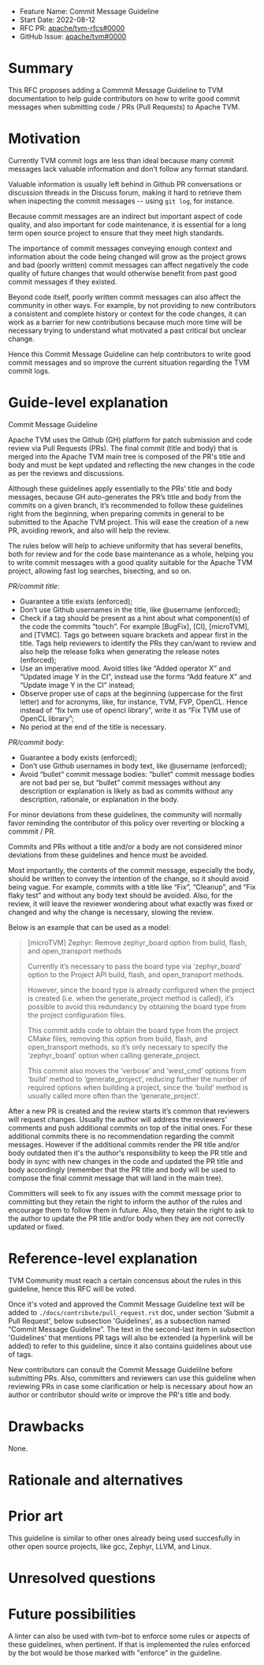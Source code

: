 - Feature Name: Commit Message Guideline
- Start Date: 2022-08-12
- RFC PR: [apache/tvm-rfcs#0000](https://github.com/apache/tvm-rfcs/pull/88)
- GitHub Issue: [apache/tvm#0000](https://github.com/apache/tvm/issues/0000)

# Summary
[summary]: #summary

This RFC proposes adding a Commmit Message Guideline to TVM documentation to
help guide contributors on how to write good commit messages when submitting
code / PRs (Pull Requests) to Apache TVM.

# Motivation
[motivation]: #motivation

Currently TVM commit logs are less than ideal because many commit messages lack
valuable information and don't follow any format standard.

Valuable information is usually left behind in Github PR conversations or
discussion threads in the Discuss forum, making it hard to retrieve them when
inspecting the commit messages -- using `git log`, for instance.

Because commit messages are an indirect but important aspect of code quality,
and also important for code maintenance, it is essential for a long term open
source project to ensure that they meet high standards.

The importance of commit messages conveying enough context and information about
the code being changed will grow as the project grows and bad (poorly written)
commit messages can affect negatively the code quality of future changes that
would otherwise benefit from past good commit messages if they existed.

Beyond code itself, poorly written commit messages can also affect the community
in other ways. For example, by not providing to new contributors a consistent
and complete history or context for the code changes, it can work as a barrier
for new contributions because much more time will be necessary trying to
understand what motivated a past critical but unclear change.

Hence this Commit Message Guideline can help contributors to write good commit
messages and so improve the current situation regarding the TVM commit logs.

# Guide-level explanation
[guide-level-explanation]: #guide-level-explanation

Commit Message Guideline

Apache TVM uses the Github (GH) platform for patch submission and code review
via Pull Requests (PRs). The final commit (title and body) that is merged into
the Apache TVM main tree is composed of the PR's title and body and must be kept
updated and reflecting the new changes in the code as per the reviews and
discussions.

Although these guidelines apply essentially to the PRs’ title and body messages,
because GH auto-generates the PR’s title and body from the commits on a given
branch, it’s recommended to follow these guidelines right from the beginning,
when preparing commits in general to be submitted to the Apache TVM project.
This will ease the creation of a new PR, avoiding rework, and also will help the
review.

The rules below will help to achieve uniformity that has several benefits, both
for review and for the code base maintenance as a whole, helping you to write
commit messages with a good quality suitable for the Apache TVM project,
allowing fast log searches, bisecting, and so on.

_PR/commit title_:

* Guarantee a title exists (enforced);
* Don’t use Github usernames in the title, like @username (enforced);
* Check if a tag should be present as a hint about what component(s) of the code
  the commits “touch”. For example [BugFix], [CI], [microTVM], and [TVMC]. Tags
  go between square brackets and appear first in the title. Tags help reviewers
  to identify the PRs they can/want to review and also help the release folks
  when generating the release notes (enforced);
* Use an imperative mood. Avoid titles like “Added operator X” and “Updated
  image Y in the CI”, instead use the forms “Add feature X” and “Update image Y
  in the CI” instead;
* Observe proper use of caps at the beginning (uppercase for the first letter)
  and for acronyms, like, for instance, TVM, FVP, OpenCL. Hence instead of
  “fix tvm use of opencl library”, write it as “Fix TVM use of OpenCL library”;
* No period at the end of the title is necessary.

_PR/commit body_:

* Guarantee a body exists (enforced);
* Don’t use Github usernames in body text, like @username (enforced);
* Avoid “bullet” commit message bodies: “bullet” commit message bodies are not
  bad per se, but “bullet” commit messages without any description or
  explanation is likely as bad as commits without any description, rationale,
  or explanation in the body.

For minor deviations from these guidelines, the community will normally favor
reminding the contributor of this policy over reverting or blocking a commmit /
PR.

Commits and PRs without a title and/or a body are not considered minor
deviations from these guidelines and hence must be avoided.

Most importantly, the contents of the commit message, especially the body,
should be written to convey the intention of the change, so it should avoid
being vague. For example, commits with a title like “Fix”, “Cleanup”, and
“Fix flaky test” and without any body text should be avoided. Also, for the
review, it will leave the reviewer wondering about what exactly was fixed or
changed and why the change is necessary, slowing the review.

Below is an example that can be used as a model:

> [microTVM] Zephyr: Remove zephyr_board option from build, flash, and open_transport methods
>
> Currently it’s necessary to pass the board type via ‘zephyr_board’ option to
> the Project API build, flash, and open_transport methods.
>
> However, since the board type is already configured when the project is
> created (i.e. when the generate_project method is called), it’s possible to
> avoid this redundancy by obtaining the board type from the project
> configuration files.
>
> This commit adds code to obtain the board type from the project CMake files,
> removing this option from build, flash, and open_transport methods, so it’s
> only necessary to specify the ‘zephyr_board’ option when calling
> generate_project.
>
> This commit also moves the ‘verbose’ and ‘west_cmd’ options from ‘build’
> method to ‘generate_project’, reducing further the number of required options
> when building a project, since the ‘build’ method is usually called more often
> than the ‘generate_project’.

After a new PR is created and the review starts it’s common that reviewers will
request changes. Usually the author will address the reviewers’ comments and
push additional commits on top of the initial ones. For these additional commits
there is no recommendation regarding the commit messages. However if the
additional commits render the PR title and/or body outdated then it's the
author's responsibility to keep the PR title and body in sync with new changes
in the code and updated the PR title and body accordingly (remember that the PR
title and body will be used to compose the final commit message that will land
in the main tree).

Committers will seek to fix any issues with the commit message prior to
committing but they retain the right to inform the author of the rules and
encourage them to follow them in future. Also, they retain the right to ask to
the author to update the PR title and/or body when they are not correctly
updated or fixed.

# Reference-level explanation
[reference-level-explanation]: #reference-level-explanation

TVM Community must reach a certain concensus about the rules in this guideline,
hence this RFC will be voted.

Once it's voted and approved the Commit Message Guideline text will be added to
`./docs/contribute/pull_request.rst` doc, under section 'Submit a Pull Request',
below subsection 'Guidelines', as a subsection named “Commit Message Guideline”.
The text in the second-last item in subsection 'Guidelines' that mentions PR
tags will also be extended (a hyperlink will be added) to refer to this
guideline, since it also contains guidelines about use of tags.

New contributors can consult the Commit Message Guidelilne before submitting
PRs. Also, committers and reviewers can use this guideline when reviewing PRs in
case some clarification or help is necessary about how an author or contributor
should write or improve the PR's title and body.

# Drawbacks
[drawbacks]: #drawbacks

None.

# Rationale and alternatives
[rationale-and-alternatives]: #rationale-and-alternatives

# Prior art
[prior-art]: #prior-art

This guideline is similar to other ones already being used succesfully in other
open source projects, like gcc, Zephyr, LLVM, and Linux.

# Unresolved questions
[unresolved-questions]: #unresolved-questions

# Future possibilities
[future-possibilities]: #future-possibilities

A linter can also be used with tvm-bot to enforce some rules or aspects of these
guidelines, when pertinent. If that is implemented the rules enforced by the bot
would be those marked with "enforce" in the guideline.
